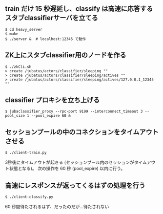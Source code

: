 train だけ 15 秒遅延し、classify は高速に応答するスタブclassifierサーバを立てる
---------------------------------------------------------------------------

```
$ cd heavy_server
$ make
$ ./server &  # localhost:12345 で動作
```

ZK上にスタブclassifier用のノードを作る
---------------------------------------------------------------------------

```
$ ./zkCli.sh
> create /jubatus/actors/classifier/sleeping ""
> create /jubatus/actors/classifier/sleeping/actives ""
> create /jubatus/actors/classifier/sleeping/actives/127.0.0.1_12345 ""
```

classifier プロキシを立ち上げる
---------------------------------------------------------------------------

```
$ jubaclassifier_proxy --rpc-port 9199 --interconnect_timeout 3 --pool_size 1 --pool_expire 60 &
```

セッションプールの中のコネクションをタイムアウトさせる
---------------------------------------------------------------------------

```
$ ./client-train.py
```

3秒後にタイムアウトが起きる (セッションプール内のセッションがタイムアウト状態となる)。
次の操作を 60 秒 (pool_expire) 以内に行う。

高速にレスポンスが返ってくるはずの処理を行う
---------------------------------------------------------------------------

```
$ ./client-classify.py
```

60 秒間待たされるはず、だったのだが…待たされない

